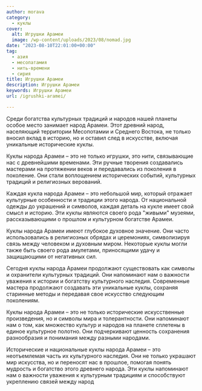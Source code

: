 ```yaml
---
author: morava
category:
  - куклы
cover:
  alt: Игрушки Арамеи
  image: /wp-content/uploads/2023/08/nomad.jpg
date: "2023-08-10T22:01:00+00:00"
tag:
  - азия
  - месопатамия
  - нить-времени
  - сирия
title: Игрушки Арамеи
description: Игрушки Арамеи
keywords: Игрушки Арамеи
url: /igrushki-aramei/

---
```

Среди богатства культурных традиций и народов нашей планеты особое место занимает народ Арамеи. Этот древний народ, населяющий территории Месопотамии и Среднего Востока, не только вносил вклад в историю, но и оставил след в искусстве, включая уникальные исторические куклы.

Куклы народа Арамеи – это не только игрушки, это нити, связывающие нас с древнейшими временами. Эти ручные творения создавались мастерами на протяжении веков и передавались из поколения в поколение. Они стали воплощением исторических событий, культурных традиций и религиозных верований.

Каждая кукла народа Арамеи – это небольшой мир, который отражает культурные особенности и традиции этого народа. От национальной одежды до украшений и символов, каждая деталь на кукле имеет свой смысл и историю. Эти куклы являются своего рода "живыми" музеями, рассказывающими о прошлом и культурном богатстве Арамеи.

Куклы народа Арамеи имеют глубокое духовное значение. Они часто использовались в религиозных обрядах и церемониях, символизируя связь между человеком и духовным миром. Некоторые куклы могли также быть своего рода амулетами, приносящими удачу и защищающими от негативных сил.

Сегодня куклы народа Арамеи продолжают существовать как символы и охранители культурных традиций. Они напоминают нам о важности уважения к истории и богатству культурного наследия. Современные мастера продолжают создавать эти уникальные куклы, сохраняя старинные методы и передавая свое искусство следующим поколениям.

Куклы народа Арамеи – это не только исторические искусственные произведения, но и символы мира и толерантности. Они напоминают нам о том, как множество культур и народов на планете сплетены в единое культурное полотно. Они подчеркивают ценность сохранения разнообразия и понимания между разными народами.

Исторические и национальные куклы народа Арамеи – это неотъемлемая часть их культурного наследия. Они не только украшают мир искусства, но и переносят нас в прошлое, помогая понять мудрость и богатство этого древнего народа. Эти куклы напоминают нам о важности уважения к культурным традициям и способствуют укреплению связей между народ
